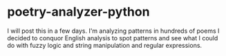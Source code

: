 # poetry-analyzer-python
I will post this in a few days. I'm analyzing patterns in hundreds of poems 
I decided to conquor English analysis to spot patterns and see what I could do
with fuzzy logic and string manipulation and regular expressions. 
